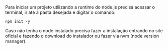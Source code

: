 Para iniciar um projeto utilizando a runtime do node.js precisa acessar o terminal, ir até a pasta desejada e digitar o comando:

```npm init -y```

Caso não tenha o node instalado precisa fazer a instalação entrando no site oficial e fazendo o download do instalador ou fazer via nvm (node version manager).